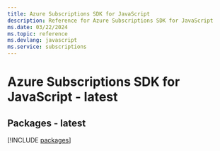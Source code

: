 ```yaml
---
title: Azure Subscriptions SDK for JavaScript
description: Reference for Azure Subscriptions SDK for JavaScript
ms.date: 03/22/2024
ms.topic: reference
ms.devlang: javascript
ms.service: subscriptions
---
```

# Azure Subscriptions SDK for JavaScript - latest
## Packages - latest
[!INCLUDE [packages](subscriptions-index.md)]